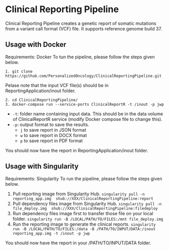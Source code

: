 # Clinical Reporting Pipeline

Clinical Reporting Pipeline creates a genetic report of somatic mutations from a variant call format (VCF) file. It supports reference genome build 37. 


## Usage with Docker

Requirements: Docker 
To tun the pipeline, please follow the steps given below. 

```
1. git clone https://github.com/PersonalizedOncology/ClinicalReportingPipeline.git
```
Pelase note that the input VCF file(s) should be in ReportingApplication/inout folder.

```
2. cd ClinicalReportingPipeline/
3. docker-compose run --service-ports ClinicalReportR -t /inout -p jwp

```
* `-t`: folder name containing input data. This should be in the data volume of ClinicalReportR service (modify Docker compose file to change this).
* `-p`: output format to save the results.
	* `j` to save report in JSON format
	* `w` to save report in DOCX format
	* `p` to save report in PDF format

You should now have the report in ReportingApplication/inout folder.


## Usage with Singularity

Requirements: Singularity
To run the pipeline, please follow the steps given below. 

1. Pull reporting image from Singularity Hub.
 `singularity pull -n reporting_app.img  shub://XXX/ClinicalReportingPipeline:report` 
2. Pull dependency files image from Singularity Hub. 
`singularity pull -n file_deploy.img  shub://XXX/ClinicalReportingPipeline:filedeploy`
3. Run dependency files image first to transfer those file on your local  folder. 
 `singularity run -B /LOCAL/PATH/TO/FILES:/mnt file_deploy.img`
4. Run the reporting image to generate the clinical reports. 
`singularity run -B /LOCAL/PATH/TO/FILES:/data -B /PATH/TO/INPUT/DATA:/inout reporting_app.img -t /inout -p jwp`

You should now have the report in your /PATH/TO/INPUT/DATA folder.
